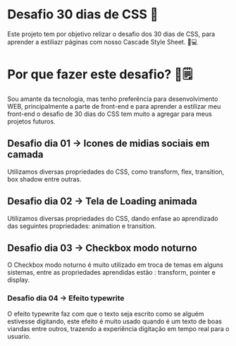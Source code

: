 # Desafio 30 dias de CSS 📖️
Este projeto tem por objetivo relizar o desafio dos 30 dias de CSS,
para aprender a estiliazr páginas com nosso Cascade Style Sheet.
🚀️💻️
# Por que fazer este desafio?  📅️🗒️
Sou amante da tecnologia, mas tenho preferência para  desenvolvimento WEB,
principalmente a parte de front-end e para aprender a estilizar meu front-end o desafio de 30 dias do CSS tem muito a agregar para meus projetos futuros. 

## Desafio dia 01 -> Icones de midias sociais em camada

Utilizamos diversas propriedades do CSS, como transform, flex, transition, box shadow entre outras. 

## Desafio dia 02 -> Tela de Loading  animada 

Utilizamos diversas propriedades do CSS,  dando enfase ao aprendizado das seguintes propriedades: animation e transition. 

## Desafio dia 03 -> Checkbox modo noturno
O Checkbox modo noturno é muito utilizado em troca de temas em alguns sistemas, entre as propriedades aprendidas estão : transform, pointer e display. 


### Desafio dia 04 -> Efeito typewrite
O efeito typewrite faz com que o texto seja escrito como se alguém estivesse digitando, este efeito é muito usado quando é um texto de boas viandas entre outros, trazendo a experiência digitação em tempo real para o usuario. 

